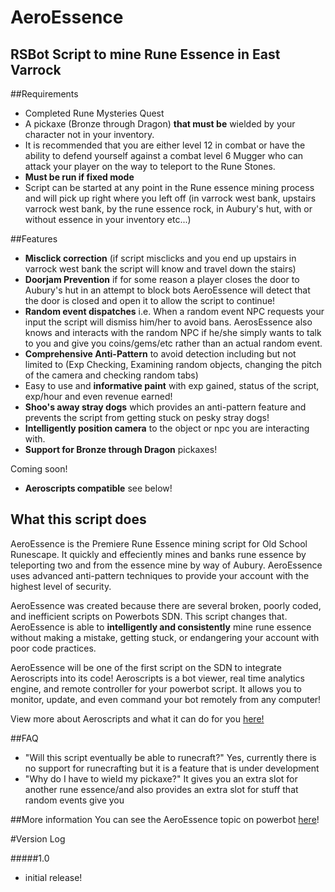 # AeroEssence
## RSBot Script to mine Rune Essence in East Varrock

##Requirements 
- Completed Rune Mysteries Quest
- A pickaxe (Bronze through Dragon) **that must be** wielded by your character not in your inventory.
- It is recommended that you are either level 12 in combat or have the ability to defend yourself against a combat level 6 Mugger who can attack your player on the way to teleport to the Rune Stones.
- **Must be run if fixed mode** 
- Script can be started at any point in the Rune essence mining process and will pick up right where you left off (in varrock west bank, upstairs varrock west bank, by the rune essence rock, in Aubury's hut, with or without essence in your inventory etc...)

##Features
- **Misclick correction** (if script misclicks and you end up upstairs in varrock west bank the script will know and travel down the stairs)
- **Doorjam Prevention** if for some reason a player closes the door to Aubury's hut in an attempt to block bots AeroEssence will detect that the door is closed and open it to allow the script to continue!
- **Random event dispatches** i.e. When a random event NPC requests your input the script will dismiss him/her to avoid bans. AerosEssence also knows and interacts with the random NPC if he/she simply wants to talk to you and give you coins/gems/etc rather than an actual random event. 
- **Comprehensive Anti-Pattern** to avoid detection including but not limited to (Exp Checking, Examining random objects, changing the pitch of the camera and checking random tabs)
- Easy to use and **informative paint** with exp gained, status of the script, exp/hour and even revenue earned! 
- **Shoo's away stray dogs** which provides an anti-pattern feature and prevents the script from getting stuck on pesky stray dogs! 
- **Intelligently position camera** to the object or npc you are interacting with.
- **Support for Bronze through Dragon** pickaxes!

Coming soon! 
- **Aeroscripts compatible** see below!

## What this script does
AeroEssence is the Premiere Rune Essence mining script for Old School Runescape. It quickly and effeciently mines and banks
rune essence by teleporting two and from the essence mine by way of Aubury. AeroEssence uses advanced anti-pattern techniques 
to provide your account with the highest level of security. 

AeroEssence was created because there are several broken, poorly coded, and inefficient scripts on Powerbots SDN. This script changes that. 
AeroEssence is able to **intelligently and consistently** mine rune essence without making a mistake, getting stuck, or endangering 
your account with poor code practices.

AeroEssence will be one of the first script on the SDN to integrate Aeroscripts into its code! 
Aeroscripts is a bot viewer, real time analytics engine, and remote controller for your powerbot script.
It allows you to monitor, update, and even command your bot remotely from any computer! 

View more about Aeroscripts and what it can do for you 
[here!](http://aeroscripts.com)

##FAQ
- "Will this script eventually be able to runecraft?"  Yes, currently there is no support for runecrafting but it is a feature that is under development
- "Why do I have to wield my pickaxe?" It gives you an extra slot for another rune essence/and also provides an extra slot for stuff that random events give you

##More information 
You can see the AeroEssence topic on powerbot [here](http://powerbot.org)!


#Version Log

#####1.0
- initial release!
